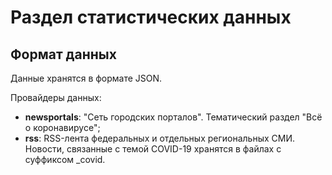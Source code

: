 # Раздел статистических данных

## Формат данных

Данные хранятся в формате JSON.

Провайдеры данных:<br>
* **newsportals**: "Сеть городских порталов". Тематический раздел "Всё о коронавирусе";<br>
* **rss**: RSS-лента федеральных и отдельных региональных СМИ. Новости, связанные с темой COVID-19 хранятся в файлах с суффиксом _covid.